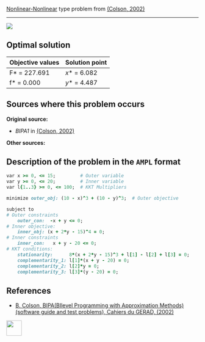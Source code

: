 [Nonlinear-Nonlinear](/test-problems/NLP-NLP-problems) type problem from [(Colson, 2002)][Colson, 2002]

---

![](https://github.com/basblsolver/test-problems/wiki/images/c_2002_01_eq.jpg)

## Optimal solution

Objective values   | Solution point           |
------------------ | ------------------------ |
F* = 227.691       | _x_* = 6.082             |
f* = 0.000         | _y_* = 4.487             |

## Sources where this problem occurs

__Original source:__

 - _BIPA1_ in [(Colson, 2002)][Colson, 2002]

__Other sources:__

## Description of the problem in the `AMPL` format

```ruby
var x >= 0, <= 15;         # Outer variable
var y >= 0, <= 20;         # Inner variable
var l{1..3} >= 0, <= 100;  # KKT Multipliers

minimize outer_obj: (10 - x)^3 + (10 - y)^3;  # Outer objective

subject to
# Outer constraints
    outer_con:  -x + y <= 0;
# Inner objective:
    inner_obj: (x + 2*y - 15)^4 = 0;
# Inner constraints
    inner_con:   x + y - 20 <= 0;
# KKT conditions:
    stationarity:      8*(x + 2*y - 15)^3 + l[1] - l[2] + l[3] = 0;
    complementarity_1: l[1]*(x + y - 20) = 0;
    complementarity_2: l[2]*y = 0;
    complementarity_3: l[3]*(y - 20) = 0;
```

##  References

 - [B. Colson, BIPA(BIlevel Programming with Approximation Methods)(software guide and test problems), Cahiers du GERAD, (2002)](https://www.gerad.ca/en/papers/G-2002-37/view)

[<img src="http://www.interupgrade.com/images/pfeil-backbutton.png" width="40" height="40">](/test-problems/NLP-NLP-problems "Back to summary of NLP-NLP type problems")

[Colson, 2002]: https://www.gerad.ca/en/papers/G-2002-37/view